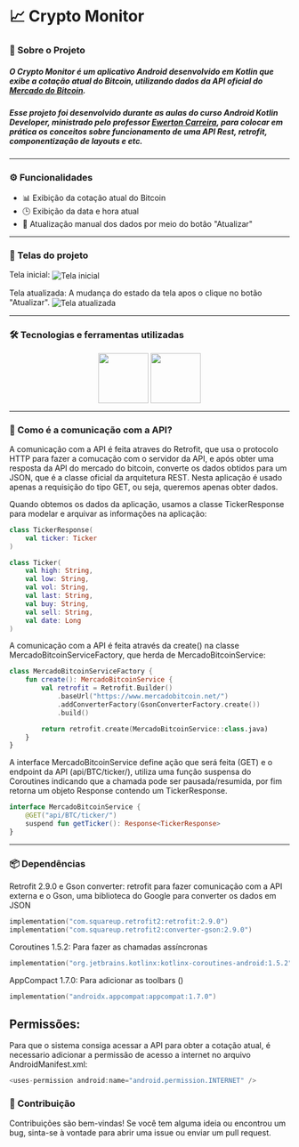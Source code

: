 # 📈 Crypto Monitor

### 📌 Sobre o Projeto
##### O **Crypto Monitor** é um aplicativo Android desenvolvido em Kotlin que exibe a cotação atual do **Bitcoin**, utilizando dados da  API oficial do [Mercado do Bitcoin](https://www.mercadobitcoin.net/api/BTC/ticker/).  
##### Esse projeto foi desenvolvido durante as aulas do curso **Android Kotlin Developer**, ministrado pelo professor [Ewerton Carreira](https://github.com/carreiras), para colocar em prática os conceitos sobre funcionamento de uma API Rest, retrofit, componentização de layouts e etc.
---

### ⚙️ Funcionalidades

- 📊 Exibição da cotação atual do Bitcoin  
- 🕒 Exibição da data e hora atual  
- 🔄 Atualização manual dos dados por meio do botão "Atualizar"  

---


### 📸 Telas do projeto
Tela inicial:
<img src="" align="center" alt="Tela inicial">


Tela atualizada: A mudança do estado da tela apos o clique no botão "Atualizar".
<img src="" align="center" alt="Tela atualizada"> 




---

### 🛠 Tecnologias e ferramentas utilizadas

<div align="center">
  <img src="https://cdn.jsdelivr.net/gh/devicons/devicon@latest/icons/androidstudio/androidstudio-original-wordmark.svg" width="90" align="center"/>
  <img src="https://cdn.jsdelivr.net/gh/devicons/devicon@latest/icons/kotlin/kotlin-original-wordmark.svg" width="90" align="center"/>

</div>

---
### 🔌 Como é a comunicação com a API?
A comunicação com a API é feita atraves do Retrofit, que usa o protocolo HTTP para fazer a comucação com o servidor da API, e após obter uma resposta da API do mercado do bitcoin, converte os dados obtidos para um JSON, que é a classe oficial da arquitetura REST.
Nesta aplicação é usado apenas a requisição do tipo GET, ou seja, queremos apenas obter dados.

Quando obtemos os dados da aplicação, usamos a classe TickerResponse para modelar e arquivar as informações na aplicação: 
```kotlin
class TickerResponse(
    val ticker: Ticker
)

class Ticker(
    val high: String,
    val low: String,
    val vol: String,
    val last: String,
    val buy: String,
    val sell: String,
    val date: Long
)
```
A comunicação com a API é feita através da create() na classe MercadoBitcoinServiceFactory, que herda de MercadoBitcoinService:
```kotlin
class MercadoBitcoinServiceFactory {
    fun create(): MercadoBitcoinService {
        val retrofit = Retrofit.Builder()
            .baseUrl("https://www.mercadobitcoin.net/")
            .addConverterFactory(GsonConverterFactory.create())
            .build()

        return retrofit.create(MercadoBitcoinService::class.java)
    }
}
```
A interface MercadoBitcoinService define ação que será feita (GET) e o endpoint da API (api/BTC/ticker/), utiliza uma função suspensa do Coroutines indicando que a chamada pode ser pausada/resumida, por fim retorna um objeto Response contendo um TickerResponse.
```kotlin
interface MercadoBitcoinService {
    @GET("api/BTC/ticker/")
    suspend fun getTicker(): Response<TickerResponse>
}
```
---

### 📦 Dependências

Retrofit 2.9.0 e Gson converter: retrofit para fazer comunicação com a API externa  e o Gson, uma biblioteca do Google para converter os dados em JSON
```kotlin
implementation("com.squareup.retrofit2:retrofit:2.9.0")
implementation("com.squareup.retrofit2:converter-gson:2.9.0") 
```
Coroutines 1.5.2: Para fazer as chamadas assíncronas
```kotlin
implementation("org.jetbrains.kotlinx:kotlinx-coroutines-android:1.5.2")
   ```
AppCompact 1.7.0: Para adicionar as toolbars ()
```kotlin
implementation("androidx.appcompat:appcompat:1.7.0")
   ```
## Permissões:
 Para que o sistema consiga acessar a API para obter a cotação atual, é necessario adicionar a permissão de acesso a internet no arquivo AndroidManifest.xml:
```kotlin
<uses-permission android:name="android.permission.INTERNET" />
```


### 🤝 Contribuição
Contribuições são bem-vindas! Se você tem alguma ideia ou encontrou um bug, sinta-se à vontade para abrir uma issue ou enviar um pull request.
